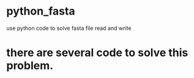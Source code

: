# python_fasta
use python code to solve fasta file read and write


# there are several code to solve this problem.
# 
